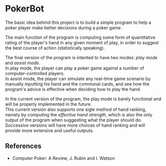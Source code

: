 
# PokerBot

The basic idea behind this project is to build a simple program to help a poker
player make better decisions during a poker game.

The main function of the program is computing some form of quantitative rating
of the player's hand in any given moment of play, in order to suggest the
best course of action (statistically speaking).

The final version of the program is intented to have two modes: *play mode* and
*assist mode*.  
In play mode, the player can play a poker game against a number of computer-controlled players.  
In assist mode, the player can simulate any real-time game scenario by manually
inputting his hand and the communal cards, and see how the program's advice is effective
when deciding how to play the hand.

In the current version of the program, the play mode is barely functional and will
be properly implemented in the future.  
This current version also supports one sigle method of hand ranking, namely by 
computing the *effective hand strength*, which is also the only output of the program
when suggesting what the player should do. Successive versions will have more
choices of hand ranking and will provide more extensive and useful outputs.

## References

* Computer Poker: A Review, J. Rubin and I. Watson

